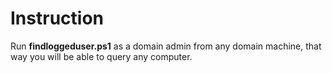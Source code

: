 # Instruction

Run **findloggeduser.ps1** as a domain admin from any domain machine, that way you will be able to query any computer.